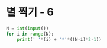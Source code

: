 # 별 찍기 - 6

```python
N = int(input())
for i in range(N):
    print(' '*(i) + '*'*((N-i)*2-1))
```

